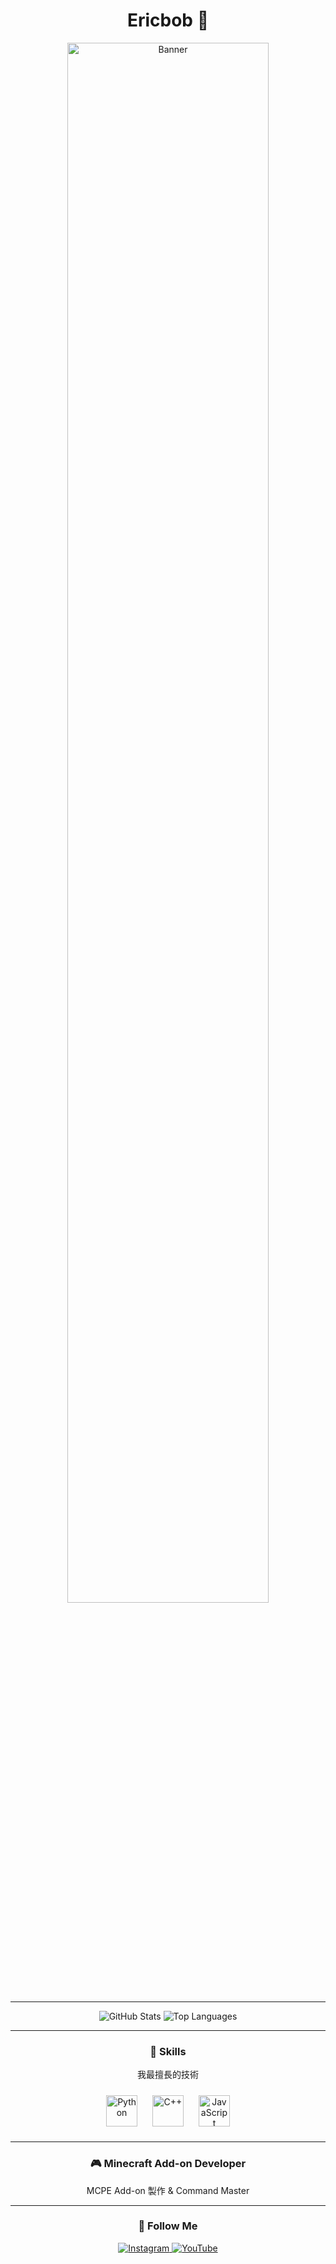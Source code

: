 <!-- README.md -->
<h1 align="center">Ericbob 👋</h1>

<div align="center">
  <img src="https://your-banner-url.com/banner.png" alt="Banner" style="width:80%; max-width:800px;">
</div>

---

<!-- GitHub 統計 -->
<div align="center">
  <img src="https://github-readme-stats.vercel.app/api?username=EricbobXD&show_icons=true&theme=tokyonight" alt="GitHub Stats">
  <img src="https://github-readme-stats.vercel.app/api/top-langs/?username=EricbobXD&layout=compact&theme=tokyonight" alt="Top Languages">
</div>

---

<!-- 技能指標 -->
<div align="center">
  <h3>🚀 Skills</h3>
  <p>我最擅長的技術</p>
  <img src="https://cdn.simpleicons.org/python/3776AB" alt="Python" width="50" style="margin: 10px;">
  <img src="https://cdn.simpleicons.org/cplusplus/00599C" alt="C++" width="50" style="margin: 10px;">
  <img src="https://cdn.simpleicons.org/javascript/F7DF1E" alt="JavaScript" width="50" style="margin: 10px;">
</div>

---

<!-- Minecraft PE -->
<div align="center">
  <h3>🎮 Minecraft Add-on Developer</h3>
  <p>MCPE Add-on 製作 & Command Master</p>
</div>

---

<!-- 社群連結 -->
<div align="center">
  <h3>📱 Follow Me</h3>
  <a href="https://instagram.com/Coderex._.bob" target="_blank">
    <img src="https://img.shields.io/badge/Instagram-%23E4405F.svg?style=for-the-badge&logo=instagram&logoColor=white" alt="Instagram">
  </a>
  <a href="https://youtube.com/@ericbob_metro" target="_blank">
    <img src="https://img.shields.io/badge/YouTube-%23FF0000.svg?style=for-the-badge&logo=youtube&logoColor=white" alt="YouTube">
  </a>
</div>
